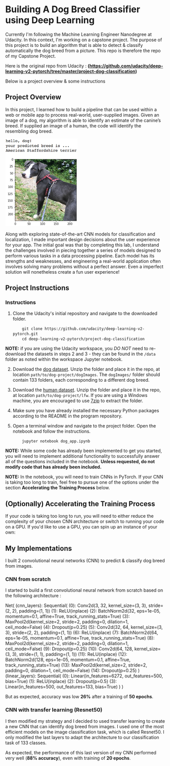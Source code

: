 [//]: # (Image References)

[image1]: ./images/sample_dog_output.png "Sample Output"
[image2]: ./images/vgg16_model.png "VGG-16 Model Layers"
[image3]: ./images/vgg16_model_draw.png "VGG16 Model Figure"

# Building A Dog Breed Classifier using Deep Learning

Currently I'm following the Machine Learning Engineer Nanodegree at Udacity.
In this context, I'm working on a capstone project. The purpose of this project is to build an algorithm that is able to detect & classify automatically the dog breed from a picture. This repo is therefore the repo of my Capstone Project.

Here is the original repo from Udacity : **(https://github.com/udacity/deep-learning-v2-pytorch/tree/master/project-dog-classification)**

Below is a project overview & some instructions

## Project Overview

 In this project, I learned how to build a pipeline that can be used within a web or mobile app to process real-world, user-supplied images.  Given an image of a dog, my algorithm is able to identify an estimate of the canine’s breed.  If supplied an image of a human, the code will identify the resembling dog breed.  

![Sample Output][image1]

Along with exploring state-of-the-art CNN models for classification and localization, I made important design decisions about the user experience for your app.  The initial goal was that by completing this lab, I understand the challenges involved in piecing together a series of models designed to perform various tasks in a data processing pipeline.  Each model has its strengths and weaknesses, and engineering a real-world application often involves solving many problems without a perfect answer.  Even a imperfect solution will nonetheless create a fun user experience!


## Project Instructions

### Instructions

1. Clone the Udacity's initial repository and navigate to the downloaded folder.
	
	```	
		git clone https://github.com/udacity/deep-learning-v2-pytorch.git
		cd deep-learning-v2-pytorch/project-dog-classification
	```
    
__NOTE:__ if you are using the Udacity workspace, you *DO NOT* need to re-download the datasets in steps 2 and 3 - they can be found in the `/data` folder as noted within the workspace Jupyter notebook.

2. Download the [dog dataset](https://s3-us-west-1.amazonaws.com/udacity-aind/dog-project/dogImages.zip).  Unzip the folder and place it in the repo, at location `path/to/dog-project/dogImages`.  The `dogImages/` folder should contain 133 folders, each corresponding to a different dog breed.
3. Download the [human dataset](http://vis-www.cs.umass.edu/lfw/lfw.tgz).  Unzip the folder and place it in the repo, at location `path/to/dog-project/lfw`.  If you are using a Windows machine, you are encouraged to use [7zip](http://www.7-zip.org/) to extract the folder. 
4. Make sure you have already installed the necessary Python packages according to the README in the program repository.
5. Open a terminal window and navigate to the project folder. Open the notebook and follow the instructions.
	
	```
		jupyter notebook dog_app.ipynb
	```

__NOTE:__ While some code has already been implemented to get you started, you will need to implement additional functionality to successfully answer all of the questions included in the notebook. __Unless requested, do not modify code that has already been included.__

__NOTE:__ In the notebook, you will need to train CNNs in PyTorch.  If your CNN is taking too long to train, feel free to pursue one of the options under the section __Accelerating the Training Process__ below.



## (Optionally) Accelerating the Training Process 

If your code is taking too long to run, you will need to either reduce the complexity of your chosen CNN architecture or switch to running your code on a GPU.  If you'd like to use a GPU, you can spin up an instance of your own:

## My Implementations

I built 2 convolutional neural networks (CNN) to predict & classify dog breed from images.

### CNN from scratch
I started to build a first convolutional neural network from scratch based on the following architecture : 

Net(
  (cnn_layers): Sequential(
    (0): Conv2d(3, 32, kernel_size=(3, 3), stride=(2, 2), padding=(1, 1))
    (1): ReLU(inplace)
    (2): BatchNorm2d(32, eps=1e-05, momentum=0.1, affine=True, track_running_stats=True)
    (3): MaxPool2d(kernel_size=2, stride=2, padding=0, dilation=1, ceil_mode=False)
    (4): Dropout(p=0.25)
    (5): Conv2d(32, 64, kernel_size=(3, 3), stride=(2, 2), padding=(1, 1))
    (6): ReLU(inplace)
    (7): BatchNorm2d(64, eps=1e-05, momentum=0.1, affine=True, track_running_stats=True)
    (8): MaxPool2d(kernel_size=2, stride=2, padding=0, dilation=1, ceil_mode=False)
    (9): Dropout(p=0.25)
    (10): Conv2d(64, 128, kernel_size=(3, 3), stride=(1, 1), padding=(1, 1))
    (11): ReLU(inplace)
    (12): BatchNorm2d(128, eps=1e-05, momentum=0.1, affine=True, track_running_stats=True)
    (13): MaxPool2d(kernel_size=2, stride=2, padding=0, dilation=1, ceil_mode=False)
    (14): Dropout(p=0.25)
  )
  (linear_layers): Sequential(
    (0): Linear(in_features=6272, out_features=500, bias=True)
    (1): ReLU(inplace)
    (2): Dropout(p=0.5)
    (3): Linear(in_features=500, out_features=133, bias=True)
  )
)

But as expected, accuracy was low **26%** after a training of **50 epochs**.


### CNN with transfer learning (Resnet50)
I then modified my strategy and I decided to used transfer learning to create a new CNN that can identify dog breed from images. I used one of the most efficient models on the image classification task, which is called Resnet50.
I only modified the last layers to adapt the architecture to our classification task of 133 classes. 

As expected, the performance of this last version of my CNN performed very well (**88% accuracy**), even with training of **20 epochs**.

